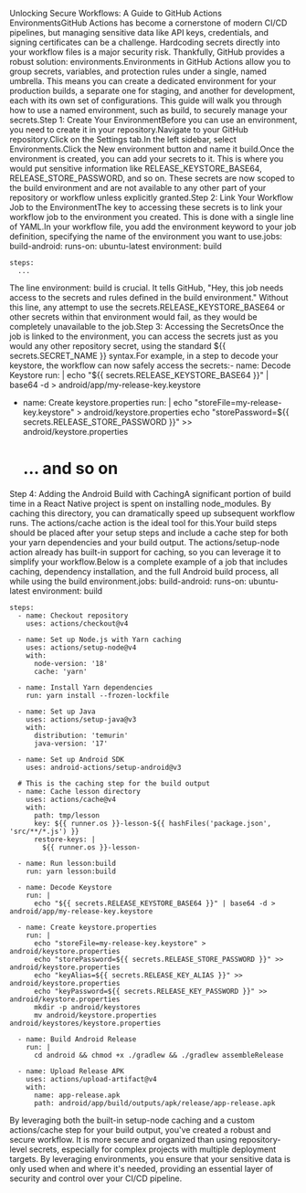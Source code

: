 Unlocking Secure Workflows: A Guide to GitHub Actions EnvironmentsGitHub Actions has become a cornerstone of modern CI/CD pipelines, but managing sensitive data like API keys, credentials, and signing certificates can be a challenge. Hardcoding secrets directly into your workflow files is a major security risk. Thankfully, GitHub provides a robust solution: environments.Environments in GitHub Actions allow you to group secrets, variables, and protection rules under a single, named umbrella. This means you can create a dedicated environment for your production builds, a separate one for staging, and another for development, each with its own set of configurations. This guide will walk you through how to use a named environment, such as build, to securely manage your secrets.Step 1: Create Your EnvironmentBefore you can use an environment, you need to create it in your repository.Navigate to your GitHub repository.Click on the Settings tab.In the left sidebar, select Environments.Click the New environment button and name it build.Once the environment is created, you can add your secrets to it. This is where you would put sensitive information like RELEASE_KEYSTORE_BASE64, RELEASE_STORE_PASSWORD, and so on. These secrets are now scoped to the build environment and are not available to any other part of your repository or workflow unless explicitly granted.Step 2: Link Your Workflow Job to the EnvironmentThe key to accessing these secrets is to link your workflow job to the environment you created. This is done with a single line of YAML.In your workflow file, you add the environment keyword to your job definition, specifying the name of the environment you want to use.jobs:
  build-android:
    runs-on: ubuntu-latest
    environment: build

    steps:
      ...
The line environment: build is crucial. It tells GitHub, "Hey, this job needs access to the secrets and rules defined in the build environment." Without this line, any attempt to use the secrets.RELEASE_KEYSTORE_BASE64 or other secrets within that environment would fail, as they would be completely unavailable to the job.Step 3: Accessing the SecretsOnce the job is linked to the environment, you can access the secrets just as you would any other repository secret, using the standard ${{ secrets.SECRET_NAME }} syntax.For example, in a step to decode your keystore, the workflow can now safely access the secrets:- name: Decode Keystore
  run: |
    echo "${{ secrets.RELEASE_KEYSTORE_BASE64 }}" | base64 -d > android/app/my-release-key.keystore

- name: Create keystore.properties
  run: |
    echo "storeFile=my-release-key.keystore" > android/keystore.properties
    echo "storePassword=${{ secrets.RELEASE_STORE_PASSWORD }}" >> android/keystore.properties
    # ... and so on
Step 4: Adding the Android Build with CachingA significant portion of build time in a React Native project is spent on installing node_modules. By caching this directory, you can dramatically speed up subsequent workflow runs. The actions/cache action is the ideal tool for this.Your build steps should be placed after your setup steps and include a cache step for both your yarn dependencies and your build output. The actions/setup-node action already has built-in support for caching, so you can leverage it to simplify your workflow.Below is a complete example of a job that includes caching, dependency installation, and the full Android build process, all while using the build environment.jobs:
  build-android:
    runs-on: ubuntu-latest
    environment: build

    steps:
      - name: Checkout repository
        uses: actions/checkout@v4

      - name: Set up Node.js with Yarn caching
        uses: actions/setup-node@v4
        with:
          node-version: '18'
          cache: 'yarn'

      - name: Install Yarn dependencies
        run: yarn install --frozen-lockfile

      - name: Set up Java
        uses: actions/setup-java@v3
        with:
          distribution: 'temurin'
          java-version: '17'

      - name: Set up Android SDK
        uses: android-actions/setup-android@v3

      # This is the caching step for the build output
      - name: Cache lesson directory
        uses: actions/cache@v4
        with:
          path: tmp/lesson
          key: ${{ runner.os }}-lesson-${{ hashFiles('package.json', 'src/**/*.js') }}
          restore-keys: |
            ${{ runner.os }}-lesson-

      - name: Run lesson:build
        run: yarn lesson:build

      - name: Decode Keystore
        run: |
          echo "${{ secrets.RELEASE_KEYSTORE_BASE64 }}" | base64 -d > android/app/my-release-key.keystore

      - name: Create keystore.properties
        run: |
          echo "storeFile=my-release-key.keystore" > android/keystore.properties
          echo "storePassword=${{ secrets.RELEASE_STORE_PASSWORD }}" >> android/keystore.properties
          echo "keyAlias=${{ secrets.RELEASE_KEY_ALIAS }}" >> android/keystore.properties
          echo "keyPassword=${{ secrets.RELEASE_KEY_PASSWORD }}" >> android/keystore.properties
          mkdir -p android/keystores
          mv android/keystore.properties android/keystores/keystore.properties

      - name: Build Android Release
        run: |
          cd android && chmod +x ./gradlew && ./gradlew assembleRelease

      - name: Upload Release APK
        uses: actions/upload-artifact@v4
        with:
          name: app-release.apk
          path: android/app/build/outputs/apk/release/app-release.apk
By leveraging both the built-in setup-node caching and a custom actions/cache step for your build output, you've created a robust and secure workflow. It is more secure and organized than using repository-level secrets, especially for complex projects with multiple deployment targets. By leveraging environments, you ensure that your sensitive data is only used when and where it's needed, providing an essential layer of security and control over your CI/CD pipeline.
